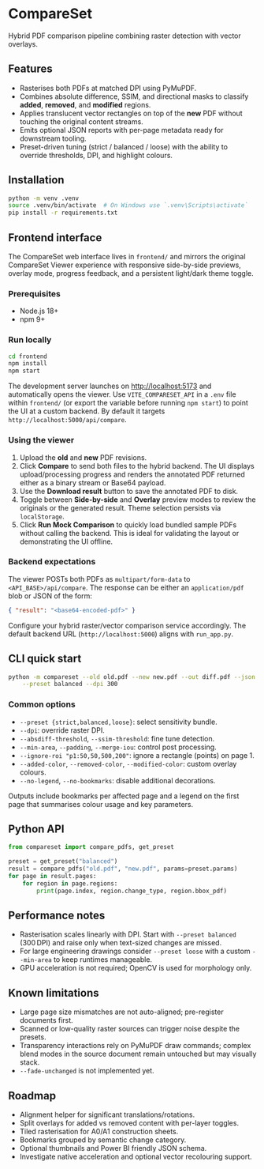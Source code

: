 # CompareSet

Hybrid PDF comparison pipeline combining raster detection with vector overlays.

## Features
- Rasterises both PDFs at matched DPI using PyMuPDF.
- Combines absolute difference, SSIM, and directional masks to classify **added**,
  **removed**, and **modified** regions.
- Applies translucent vector rectangles on top of the **new** PDF without
  touching the original content streams.
- Emits optional JSON reports with per-page metadata ready for downstream
  tooling.
- Preset-driven tuning (strict / balanced / loose) with the ability to override
  thresholds, DPI, and highlight colours.

## Installation
```bash
python -m venv .venv
source .venv/bin/activate  # On Windows use `.venv\Scripts\activate`
pip install -r requirements.txt
```

## Frontend interface

The CompareSet web interface lives in `frontend/` and mirrors the original
CompareSet Viewer experience with responsive side-by-side previews, overlay
mode, progress feedback, and a persistent light/dark theme toggle.

### Prerequisites

- Node.js 18+
- npm 9+

### Run locally

```bash
cd frontend
npm install
npm start
```

The development server launches on [http://localhost:5173](http://localhost:5173)
and automatically opens the viewer. Use `VITE_COMPARESET_API` in a `.env` file
within `frontend/` (or export the variable before running `npm start`) to point
the UI at a custom backend. By default it targets
`http://localhost:5000/api/compare`.

### Using the viewer

1. Upload the **old** and **new** PDF revisions.
2. Click **Compare** to send both files to the hybrid backend. The UI displays
   upload/processing progress and renders the annotated PDF returned either as a
   binary stream or Base64 payload.
3. Use the **Download result** button to save the annotated PDF to disk.
4. Toggle between **Side-by-side** and **Overlay** preview modes to review the
   originals or the generated result. Theme selection persists via
   `localStorage`.
5. Click **Run Mock Comparison** to quickly load bundled sample PDFs without
   calling the backend. This is ideal for validating the layout or demonstrating
   the UI offline.

### Backend expectations

The viewer POSTs both PDFs as `multipart/form-data` to
`<API_BASE>/api/compare`. The response can be either an `application/pdf` blob
or JSON of the form:

```json
{ "result": "<base64-encoded-pdf>" }
```

Configure your hybrid raster/vector comparison service accordingly. The default
backend URL (`http://localhost:5000`) aligns with `run_app.py`.

## CLI quick start
```bash
python -m compareset --old old.pdf --new new.pdf --out diff.pdf --json diff.json \
    --preset balanced --dpi 300
```

### Common options
- `--preset {strict,balanced,loose}`: select sensitivity bundle.
- `--dpi`: override raster DPI.
- `--absdiff-threshold`, `--ssim-threshold`: fine tune detection.
- `--min-area`, `--padding`, `--merge-iou`: control post processing.
- `--ignore-roi "p1:50,50,500,200"`: ignore a rectangle (points) on page 1.
- `--added-color`, `--removed-color`, `--modified-color`: custom overlay colours.
- `--no-legend`, `--no-bookmarks`: disable additional decorations.

Outputs include bookmarks per affected page and a legend on the first page that
summarises colour usage and key parameters.

## Python API
```python
from compareset import compare_pdfs, get_preset

preset = get_preset("balanced")
result = compare_pdfs("old.pdf", "new.pdf", params=preset.params)
for page in result.pages:
    for region in page.regions:
        print(page.index, region.change_type, region.bbox_pdf)
```

## Performance notes
- Rasterisation scales linearly with DPI. Start with `--preset balanced`
  (300 DPI) and raise only when text-sized changes are missed.
- For large engineering drawings consider `--preset loose` with a custom
  `--min-area` to keep runtimes manageable.
- GPU acceleration is not required; OpenCV is used for morphology only.

## Known limitations
- Large page size mismatches are not auto-aligned; pre-register documents first.
- Scanned or low-quality raster sources can trigger noise despite the presets.
- Transparency interactions rely on PyMuPDF draw commands; complex blend modes
  in the source document remain untouched but may visually stack.
- `--fade-unchanged` is not implemented yet.

## Roadmap
- Alignment helper for significant translations/rotations.
- Split overlays for added vs removed content with per-layer toggles.
- Tiled rasterisation for A0/A1 construction sheets.
- Bookmarks grouped by semantic change category.
- Optional thumbnails and Power BI friendly JSON schema.
- Investigate native acceleration and optional vector recolouring support.
